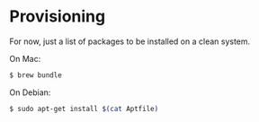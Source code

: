 Provisioning
============

For now, just a list of packages to be installed on a clean system.

On Mac:

```sh
$ brew bundle
```

On Debian:

```sh
$ sudo apt-get install $(cat Aptfile)
```
